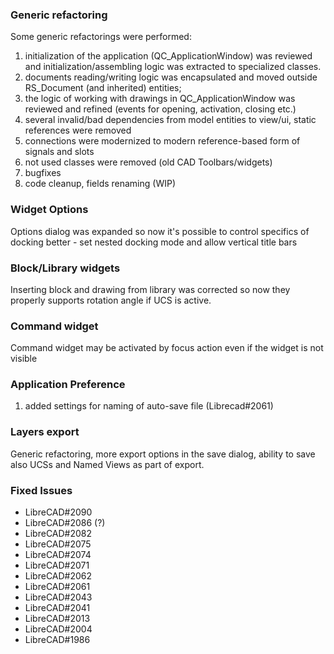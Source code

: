 ### Generic refactoring

Some generic refactorings were performed: 

1) initialization of the application (QC_ApplicationWindow) was reviewed and initialization/assembling logic was extracted to specialized classes. 
2) documents reading/writing logic was encapsulated and moved outside RS_Document (and inherited) entities;
3) the logic of working with drawings in QC_ApplicationWindow was reviewed and refined (events for opening, activation, closing etc.)
4) several invalid/bad dependencies from model entities to view/ui, static references were removed
5) connections were modernized to modern reference-based form of signals and slots
6) not used classes were removed (old CAD Toolbars/widgets) 
7) bugfixes
8) code cleanup, fields renaming (WIP)


### Widget Options
Options dialog was expanded so now it's possible to control specifics of docking better - set nested docking mode and allow vertical title bars

### Block/Library widgets
Inserting block and drawing from library was corrected so now they properly supports rotation angle if UCS is active.

### Command widget
Command widget may be activated by focus action even if the widget is not visible

### Application Preference
1) added settings for naming of auto-save file (Librecad#2061)

### Layers export
Generic refactoring, more export options in the save dialog, ability to save also UCSs and Named Views as part of export. 

### Fixed Issues
* LibreCAD#2090
* LibreCAD#2086 (?)
* LibreCAD#2082
* LibreCAD#2075
* LibreCAD#2074
* LibreCAD#2071
* LibreCAD#2062
* LibreCAD#2061
* LibreCAD#2043
* LibreCAD#2041
* LibreCAD#2013
* LibreCAD#2004
* LibreCAD#1986

